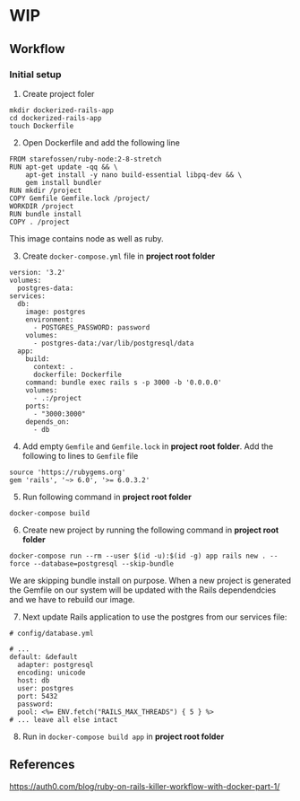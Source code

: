 # WIP

## Workflow

### Initial setup

1. Create project foler
```
mkdir dockerized-rails-app
cd dockerized-rails-app
touch Dockerfile
```

2. Open Dockerfile and add the following line
```
FROM starefossen/ruby-node:2-8-stretch
RUN apt-get update -qq && \
    apt-get install -y nano build-essential libpq-dev && \
    gem install bundler
RUN mkdir /project
COPY Gemfile Gemfile.lock /project/
WORKDIR /project
RUN bundle install
COPY . /project
```

This image contains node as well as ruby.

3. Create `docker-compose.yml` file in **project root folder**
```
version: '3.2'
volumes:
  postgres-data:
services:
  db:
    image: postgres
    environment:
      - POSTGRES_PASSWORD: password
    volumes:
      - postgres-data:/var/lib/postgresql/data
  app:
    build:
      context: .
      dockerfile: Dockerfile
    command: bundle exec rails s -p 3000 -b '0.0.0.0'
    volumes:
      - .:/project
    ports:
      - "3000:3000"
    depends_on:
      - db
```

4. Add empty `Gemfile` and `Gemfile.lock` in **project root folder**. Add the following to lines to `Gemfile` file

```
source 'https://rubygems.org'
gem 'rails', '~> 6.0', '>= 6.0.3.2'
```

5. Run following command in **project root folder**

```
docker-compose build
```

6. Create new project by running the following command in **project root folder**
```
docker-compose run --rm --user $(id -u):$(id -g) app rails new . --force --database=postgresql --skip-bundle
```

We are skipping bundle install on purpose. When a new project is generated the Gemfile on our system will be updated with the Rails dependendcies and we have to rebuild our image.

7. Next update Rails application to use the postgres from our services file:

```
# config/database.yml

# ...
default: &default
  adapter: postgresql
  encoding: unicode
  host: db
  user: postgres
  port: 5432
  password:
  pool: <%= ENV.fetch("RAILS_MAX_THREADS") { 5 } %>
# ... leave all else intact
```

8. Run in `docker-compose build app` in **project root folder**

## References

https://auth0.com/blog/ruby-on-rails-killer-workflow-with-docker-part-1/